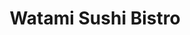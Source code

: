 ---
layout: place
title: "Watami Sushi Bistro"
permalink: /utah/north-ogden/watami-sushi-bistro.html
stateAbbr: UT
stateName: Utah
cityName: North Ogden
seo:
  name: "Watami Sushi Bistro"
  type: Restaurant
  links: https://watamisushibistrotogo.com/
description: "Looking for sushi in North Ogden, Utah? Check out Watami Sushi Bistro for a delightful Japanese dining experience. Enjoy a variety of sushi and other dishes ..."
place_id: ChIJ_Uyooo4MU4cRQi2iJBQ6RCc
photos:
  - name: >-
      places/ChIJ_Uyooo4MU4cRQi2iJBQ6RCc/photos/AeeoHcLpVz8VfcvmZa_-loVsWxC17YXCSBm8ieNgQPOWyhBVajDUALAkHcvwSk2SShvzG1TAmHA6fOB7snJhBJBDCoEHr6zdtssEWjj8HW2mkdEvb0nDZUGq0NEYZs8a5WYxnXPRUlOb_q3iPFEB0orYpnzRW7Hkmh8dg2pJVMZzZZMjCCXCy9qe-1KVBCO1dAaNROu9yWfKygssXhdaO51S6vgZ06gCzCq-S-7gtTFJSZcZe5d3vbs17vn2Tv7ru5PAJARF9_r4fpExepfb4kNioeDc66wI69f2_PReQuSaU0yDdGrXAVWzt4Y5tuAlGScC9H9MtbGXqpit4A90bBEfU4xHwmqekgbZ22BKx7xZlMh37ra9yiudFSIZz1r2ggk6RfURIJmgC6eiQNHEBa8GdRWjBnZjJxwHhTXT4ZOeN8jJjPjX
    widthPx: 4048
    heightPx: 3036
    authorAttributions:
      - displayName: John Connelly
        uri: https://maps.google.com/maps/contrib/104977597579105598586
        photoUri: >-
          https://lh3.googleusercontent.com/a-/ALV-UjUHg9bx66XkbTYWsPkUtG4xEuz2aLyQa8ORj1ZtkWatolU3kbAWNw=s100-p-k-no-mo
    flagContentUri: >-
      https://www.google.com/local/imagery/report/?cb_client=maps_api_places.places_api&image_key=!1e10!2sCIHM0ogKEICAgICM8O2iugE&hl=en-US
    googleMapsUri: >-
      https://www.google.com/maps/place//data=!3m4!1e2!3m2!1sCIHM0ogKEICAgICM8O2iugE!2e10!4m2!3m1!1s0x87530c8ea2a84cfd:0x27443a1424a22d42
  - name: >-
      places/ChIJ_Uyooo4MU4cRQi2iJBQ6RCc/photos/AeeoHcJillyWwj5Thz00bsokDzebr8LSU5l79-_IMZj9LxvRtXZ_562hH9yNgPKAPalT8baN9SzuI3p5KMv0DZgagOshiH12bPh-ZbpXa9P2zrxud5idAkLDFjgm11KMD5T5TY-xPvSrWDjXW158s033pIsWyo7cgmUttonQskdRrL9LnZZYy5YdqkFUBI-vg1KgVQdncmY2Vo6Tprgo0_cL4RNg3xzvOwZXh3b_RwpEPDAOgjbHuMqa_NZ1sRz01ZZFk97wMzj8jIt75h8ZDEiPAs3omzYw9LOds3wqLGQxrhKug8z62EOF6QEru9YQH1V44wvmmYQcGrJUbopRUs_0a-_7Cvo2aE6uY88rrAxpoZoa9ILoA4ZYknhDQLfRLcfXZQQXswuaHBBGyYedPtq-_PhV46MAq2Qd0_no0RV1OWY
    widthPx: 2160
    heightPx: 1768
    authorAttributions:
      - displayName: P J
        uri: https://maps.google.com/maps/contrib/112363273510570582038
        photoUri: >-
          https://lh3.googleusercontent.com/a-/ALV-UjW5XweVAXx7tdnAM_iu4SUQiKIuitAXQoxpDVA9QhtyGHjvMgwJBA=s100-p-k-no-mo
    flagContentUri: >-
      https://www.google.com/local/imagery/report/?cb_client=maps_api_places.places_api&image_key=!1e10!2sCIHM0ogKEICAgIDP-_aeWw&hl=en-US
    googleMapsUri: >-
      https://www.google.com/maps/place//data=!3m4!1e2!3m2!1sCIHM0ogKEICAgIDP-_aeWw!2e10!4m2!3m1!1s0x87530c8ea2a84cfd:0x27443a1424a22d42
  - name: >-
      places/ChIJ_Uyooo4MU4cRQi2iJBQ6RCc/photos/AeeoHcJHsG9Z4N_BVrCXdIa0x3-Hq3qSxHjNHpKwv43PgMWp18qKEyrMuciuguPhmGN_xe8H5gK50dt9m2R_JOJ0pP1BDSCMimrJLfhSZy5QmkPAIy54IttgvMs3YctJxTg4ViMVh9sO68LIRE05MlMdIsdLucOQDQily4lVZl_0lXVJM5P9IdX2RnBkGzLbZQtKE4CG2x2kE0MIp6ivr-wFRum9YhgjuKDTKDefYxp7L1JRzUfanBH8_I9E-ZYjb7u0szvfQfGvf8V5q5K5p7WFJ4P9LYt2q3iWO-AxpcuKkZeN_7u-JrhC-gVJTv4XqSS2FFdXDEWi080L1DFUZ3Eap7OFy_A4yCJA7SXcW9bruDm2n595ZJOoXzdwo0vYziQZIP-blPLrUmWkRWUIDMQH1z_MVFwvE1PNYSmIzvIIUOsBKaDL
    widthPx: 4032
    heightPx: 3024
    authorAttributions:
      - displayName: Hal Halladay
        uri: https://maps.google.com/maps/contrib/116121696922932936019
        photoUri: >-
          https://lh3.googleusercontent.com/a-/ALV-UjUWk1s45FzZ9aRaK2SACOTOvYGQNhCxGTgtLoZDV2jsZYRlR3dwsw=s100-p-k-no-mo
    flagContentUri: >-
      https://www.google.com/local/imagery/report/?cb_client=maps_api_places.places_api&image_key=!1e10!2sCIHM0ogKEICAgICp5aGEhgE&hl=en-US
    googleMapsUri: >-
      https://www.google.com/maps/place//data=!3m4!1e2!3m2!1sCIHM0ogKEICAgICp5aGEhgE!2e10!4m2!3m1!1s0x87530c8ea2a84cfd:0x27443a1424a22d42
  - name: >-
      places/ChIJ_Uyooo4MU4cRQi2iJBQ6RCc/photos/AeeoHcLJLgefO8Ej1U2eyVLXGHWHblodsX2dMJUhRQyuOCtkjnCCzBwa3kDVFbF6Wnhr9ZpP5CyAdhPTZ2lYuQRGdywJGaF3Mg45biFgwmznE-rditZzPyyKaZo4CIesDgbnvGRDk_BnkSg0mar4gP0jscuBbaFFuKK3PAFmUX50PAxz4NyKvxTFTZ_BJkUTAOAFHXZL4Kh-cLGxQfrFFSjvrzz8pRkokq44DpAHCux04rmRCkGXWdkN7NvdNKnQGRqNbo2A6GwFwaN3prcdGelE-WNP3N9CzOipteFxiD1dGk76W6zx4FaM4ndSS5fVeivhgpCc6oqi4QzFV28CLgkt0p8-3V_nAMvQaUujOb0-HreEpROQe_EAIGneQPUvPBwDwkAH5Bna67oURSeSWcEm-AK9yt2VfrmDzxH-y1Hdq5s6oA
    widthPx: 4000
    heightPx: 3000
    authorAttributions:
      - displayName: Guy Powell
        uri: https://maps.google.com/maps/contrib/110335659173682106636
        photoUri: >-
          https://lh3.googleusercontent.com/a-/ALV-UjVIj5lK0xApgdWnpmkGdhxznt0hEXM5WAkDx7tng756AQyBgIMi=s100-p-k-no-mo
    flagContentUri: >-
      https://www.google.com/local/imagery/report/?cb_client=maps_api_places.places_api&image_key=!1e10!2sCIHM0ogKEICAgIC2_IGMLw&hl=en-US
    googleMapsUri: >-
      https://www.google.com/maps/place//data=!3m4!1e2!3m2!1sCIHM0ogKEICAgIC2_IGMLw!2e10!4m2!3m1!1s0x87530c8ea2a84cfd:0x27443a1424a22d42
  - name: >-
      places/ChIJ_Uyooo4MU4cRQi2iJBQ6RCc/photos/AeeoHcJsTxNWH2XKrfxMq0RU1jHq6BaO4NZayW6DAI0OjDbD61M3fbxgtFjBfLZ5oCGt-l7d1OeggLZdP5T0Al-WylQkK_6jnYvDc8Zl5IFR888s49qJ3wwRA_Rg1ydL3sp0YMm0sNxsbUX7MqjB7VWdnSJrRCEW6a5KWECFm15CJvGyU3nWyGG2PS7mYt8xugeSfrVT-UDO3nEqYv44DrhBOeAaUx9MK-BYQTkbOBhjrxc_OpSjfxEXfD-s-wj67Dz5bUpXM61q3YiivmqGNFdcWJhaXKfd7EIrmn40M77I4lpLBmorkE-HR3lIZkvaWi0C6RziNysPSn911Oig0H2hQd58NAHtQhAAZhI4HYezzegBdOIf3xT-nsdl-_WhaJEaQll-C7GXAXc-D5yCfhrbJCErWoNN4HiD_17Wm8zDZwMiUuyC
    widthPx: 4000
    heightPx: 3000
    authorAttributions:
      - displayName: Camille
        uri: https://maps.google.com/maps/contrib/102594585019443646808
        photoUri: >-
          https://lh3.googleusercontent.com/a-/ALV-UjXgGDL4BdE4S5HkxQ2v2ytA3jVg4sFqtZov1Y0ZJ7KfAEWCxRSZZQ=s100-p-k-no-mo
    flagContentUri: >-
      https://www.google.com/local/imagery/report/?cb_client=maps_api_places.places_api&image_key=!1e10!2sCIHM0ogKEICAgIDB-orZjwE&hl=en-US
    googleMapsUri: >-
      https://www.google.com/maps/place//data=!3m4!1e2!3m2!1sCIHM0ogKEICAgIDB-orZjwE!2e10!4m2!3m1!1s0x87530c8ea2a84cfd:0x27443a1424a22d42
  - name: >-
      places/ChIJ_Uyooo4MU4cRQi2iJBQ6RCc/photos/AeeoHcLPYAztEYZQRT5ZBmBAdZT3M5Z0iY1J6lU_Acchvrvp3EX_Ko5QzEnogWKe3wjndSLt5KyCvaS8tvQTQdAot6ersDZBnffbMN-INqh-0Kv_e2F2FQHv-bWzZ_LAclvF44Zm6-uhZdkviRESB7kz-R7tpHaA0-MJPlv9ilcQqx_t3-7wcS4gNe6VuB7w_Wwc5m32Y0xeLUBGAjbVubM-vnjxabRttGS3aQmdSBuc4224yJyOHCvXtYAOX-Xl3fynCBGvvszXTtMfjVeTL_Sb2GtBf9SfvI7ndrNh6Ksowob-HQHhA0aHl86Myqg55y7I26sQ9taVDis7Rc4gRdJB3DD8BBoZnDNN2i_9VH2z_yhgKUvv6PsqUGqBqJwQ2C0MXudGTWcheuW2Fxr-oOavv_VcxiAaNL2f0WBqmQkHA5DpgQ
    widthPx: 4032
    heightPx: 3024
    authorAttributions:
      - displayName: Hal Halladay
        uri: https://maps.google.com/maps/contrib/116121696922932936019
        photoUri: >-
          https://lh3.googleusercontent.com/a-/ALV-UjUWk1s45FzZ9aRaK2SACOTOvYGQNhCxGTgtLoZDV2jsZYRlR3dwsw=s100-p-k-no-mo
    flagContentUri: >-
      https://www.google.com/local/imagery/report/?cb_client=maps_api_places.places_api&image_key=!1e10!2sCIHM0ogKEICAgICp5aGgPw&hl=en-US
    googleMapsUri: >-
      https://www.google.com/maps/place//data=!3m4!1e2!3m2!1sCIHM0ogKEICAgICp5aGgPw!2e10!4m2!3m1!1s0x87530c8ea2a84cfd:0x27443a1424a22d42
  - name: >-
      places/ChIJ_Uyooo4MU4cRQi2iJBQ6RCc/photos/AeeoHcKMCCsNrQh7My19sWKDN0WB2_UQ9KIJtWyHLEmuSTrYXEL4_niQ9McX-8G2pGnWsku2IHWM_zZhvw56JoGnmaBJZPTwxBqa1PK1NYiBFVlxj-6d7TEBdlF34GcUhIrZlbTxSA5tkoywSI39byOj1d645hx68xbGEStrvV7pP8fyhQQC_8n8Zd-4VKiBA8ZrshsVymDL1bfKJ7IcB0de5z1f7AV2Qf-mCuXVO_7gZO3YmLfGyD2X9OA8FTBzbQYSA_-x4ag5Wi0_Q5v-KkLOPOLOuxaY0Xz8szWLVGxkotKsPgd6NtvAOCaQ42QscovB19MtmFFLitWQfycqAO8PPPvZ-9ppha2DbERO7WSTvY9GljJCcjQAWWzV-fHgn710DfGZabJ9KyFPYyBVtLQMELXoC7ITNus89DbL29I7QAW2WkFk
    widthPx: 3984
    heightPx: 2988
    authorAttributions:
      - displayName: Tony Allen
        uri: https://maps.google.com/maps/contrib/100437489621465969871
        photoUri: >-
          https://lh3.googleusercontent.com/a-/ALV-UjWA_OE6LCC3shk0lMpfaATkAf2N6JLOsgdVgZW5zseJCUOCLMnt=s100-p-k-no-mo
    flagContentUri: >-
      https://www.google.com/local/imagery/report/?cb_client=maps_api_places.places_api&image_key=!1e10!2sCIHM0ogKEICAgID47KXq0gE&hl=en-US
    googleMapsUri: >-
      https://www.google.com/maps/place//data=!3m4!1e2!3m2!1sCIHM0ogKEICAgID47KXq0gE!2e10!4m2!3m1!1s0x87530c8ea2a84cfd:0x27443a1424a22d42
  - name: >-
      places/ChIJ_Uyooo4MU4cRQi2iJBQ6RCc/photos/AeeoHcLe8YRZD-5k-UVmPKWjo9ExABafHegdafz58suesJIOvrED6o_GqCHfXLNhcmPt21LebigD2YVr8v0tmEn86ZZdI9XsE_8GCJy2WT9STWbPSEO3T8E-JdcuvYFQz1OLRSGfuLdIfYHTNuRhRoRriViD3p53uo9KS0IPY4NI_3xDvL0_UHfz-sCAz3c2KhMcoBMc-AQi3JnErmxLL-SMkPIT71-Wo0i5_uU1MzOTLge23MUxd-KgULhNLUcixPE_2ECfT9qFGqrzW_qTfcSsK5nzpxq822I4KiFLbxQmNaxYhCoHt5fx5OniuuASW0rg-wkX5F2CelRU5gKv6RwbW3SvLCXq8ksD4g-Xgw2Rff1C5sdCAsRx9FJjNFiHDBNqu44h88k2cqzz4me79C7xZLU6AItr6zlRLZvFII44nvmGrkyq
    widthPx: 1080
    heightPx: 1920
    authorAttributions:
      - displayName: Keith Hawkins
        uri: https://maps.google.com/maps/contrib/113601884928738982188
        photoUri: >-
          https://lh3.googleusercontent.com/a/ACg8ocLHC446hATBabvy5VjSEEHd0SUiDQ2J7gvDga5XecUpPtHACg=s100-p-k-no-mo
    flagContentUri: >-
      https://www.google.com/local/imagery/report/?cb_client=maps_api_places.places_api&image_key=!1e10!2sCIHM0ogKEICAgID4ga635QE&hl=en-US
    googleMapsUri: >-
      https://www.google.com/maps/place//data=!3m4!1e2!3m2!1sCIHM0ogKEICAgID4ga635QE!2e10!4m2!3m1!1s0x87530c8ea2a84cfd:0x27443a1424a22d42
  - name: >-
      places/ChIJ_Uyooo4MU4cRQi2iJBQ6RCc/photos/AeeoHcK6HfIOSHIVaty3fzW8DSiPxDjCx8cgxCkkJEp0Wc_r8dOiK10lcoqLes1igFg7nn2BQx0fvAMol17ETQu2tqbz4txGBqja4_2JRAPxE46qC0k2UUMT2a5vkHvcQjIUWOOVCDJ6cAX2SBmjBezd2jM8GdDoqJsAXdHcQptYvYY5SLcsNymyk2zeIlB92dAuedAmZJQffV729VI8Mz89J7NVRmW-njvqLc0CFm08ciaBGrKSeLqOBx2LwSu1SEAw9qLl5HOJJC_ihDLi29YgyAv0IMkRjvvKKcldHZTQb19N9PzOhi0mwtnlr8-_2YngW8DQRKg-g-ntm8yg-XtDgSaO_PninbjdwXK5N-ZJwMj8Ew2MAZ9-eAV8ewpZx0tQS0Vb12DmhCHKNppXQ0IbUrY78m-tyEJFJntd2MKhQhkwm0Ky
    widthPx: 3000
    heightPx: 4000
    authorAttributions:
      - displayName: Kim Findlay
        uri: https://maps.google.com/maps/contrib/112647870660970518106
        photoUri: >-
          https://lh3.googleusercontent.com/a/ACg8ocJjVsU1nLcZs7U8F5CCOvOznJyu1Dy4Jd1CMhYvZ7hIBlvxVnw=s100-p-k-no-mo
    flagContentUri: >-
      https://www.google.com/local/imagery/report/?cb_client=maps_api_places.places_api&image_key=!1e10!2sCIHM0ogKEICAgICZg-X48gE&hl=en-US
    googleMapsUri: >-
      https://www.google.com/maps/place//data=!3m4!1e2!3m2!1sCIHM0ogKEICAgICZg-X48gE!2e10!4m2!3m1!1s0x87530c8ea2a84cfd:0x27443a1424a22d42
  - name: >-
      places/ChIJ_Uyooo4MU4cRQi2iJBQ6RCc/photos/AeeoHcKHcyk0KQkMJWo3wGwrOOGK-XPexpqmgWNfzo9XLR-056DgPhTNoy1obVZyA4jCKtPgtBdmXXzCH1vcDLIyVf2t3N6VuKLSUpmWbjvuumalsSEo-UZSBV4xxpUdI6YU_otK4rEtuMxVHYhKmwEodBtGXsVb5JaY1sEI7NOTxh8ZIrbcO57bS2UNQ9h1QynIkEPJEYGV7_Gh0td1xzI-_PN8tp4Clr21Th-R8YeNCzg3jPWOd8lpujXf9RpNaY-FauvfWTEPgvIXSUytb_lmM5NgeSMnK5N2h9ii84Z4KWOF9vZx-_nI69qWkzxRAq-gd5VbE59PPcMRSOA-rle1wujIQCcHBDPoUkTZ6wC9vW_KCU7nhZ7yE7k2XFDAj_Zbz0cO_euzxaBFAVmWLQNdRVFMoEhl-gR5_aL75ZZ-lRhSXA
    widthPx: 4032
    heightPx: 3024
    authorAttributions:
      - displayName: joseph fong (Joe)
        uri: https://maps.google.com/maps/contrib/113930869736136495041
        photoUri: >-
          https://lh3.googleusercontent.com/a-/ALV-UjWiX8p05GwixIlcaFvoOBvJR_DVCfB4TQvfPFMsnGqJ-X5T0Maa=s100-p-k-no-mo
    flagContentUri: >-
      https://www.google.com/local/imagery/report/?cb_client=maps_api_places.places_api&image_key=!1e10!2sCIHM0ogKEICAgICBg966dg&hl=en-US
    googleMapsUri: >-
      https://www.google.com/maps/place//data=!3m4!1e2!3m2!1sCIHM0ogKEICAgICBg966dg!2e10!4m2!3m1!1s0x87530c8ea2a84cfd:0x27443a1424a22d42
address: 2361 N Washington Rd Blvd, North Ogden, UT 84414, USA
street: 2361 N Washington Rd Blvd
city: North Ogden
state: UT
zip: '84414'
country: USA
neighborhood: null
latitude: '41.301138'
longitude: '-111.969373'
accessibility_options:
  wheelchairAccessibleParking: true
  wheelchairAccessibleEntrance: true
  wheelchairAccessibleRestroom: true
  wheelchairAccessibleSeating: true
business_status: OPERATIONAL
name: Watami Sushi Bistro
google_maps_links:
  directionsUri: >-
    https://www.google.com/maps/dir//''/data=!4m7!4m6!1m1!4e2!1m2!1m1!1s0x87530c8ea2a84cfd:0x27443a1424a22d42!3e0
  placeUri: https://maps.google.com/?cid=2829450324083879234
  writeAReviewUri: >-
    https://www.google.com/maps/place//data=!4m3!3m2!1s0x87530c8ea2a84cfd:0x27443a1424a22d42!12e1
  reviewsUri: >-
    https://www.google.com/maps/place//data=!4m4!3m3!1s0x87530c8ea2a84cfd:0x27443a1424a22d42!9m1!1b1
  photosUri: >-
    https://www.google.com/maps/place//data=!4m3!3m2!1s0x87530c8ea2a84cfd:0x27443a1424a22d42!10e5
primary_type: Sushi Restaurant
opening_hours:
  regular: null
  current: null
secondary_opening_hours:
  regular:
    weekdayDescriptions: null
    type: null
  current:
    weekdayDescriptions: null
    type: null
phone: (801) 737-0888
price_level: PRICE_LEVEL_MODERATE
price_range: $10 &ndash; $20
rating: '4.1'
rating_count: 457
website: https://watamisushibistrotogo.com/
reviews: null
parking_options: null
payment_options: null
allow_dogs: null
curbside_pickup: null
delivery: null
dine_in: null
good_for_children: null
good_for_groups: null
good_for_sports: null
live_music: null
menu_for_children: null
outdoor_seating: null
reservable: null
restroom: null
serves_beer: null
serves_breakfast: null
serves_brunch: null
serves_cocktails: null
serves_coffee: null
serves_dinner: null
serves_dessert: null
serves_lunch: null
serves_vegetarian_food: null
serves_wine: null
takeout: null
summary: null

---